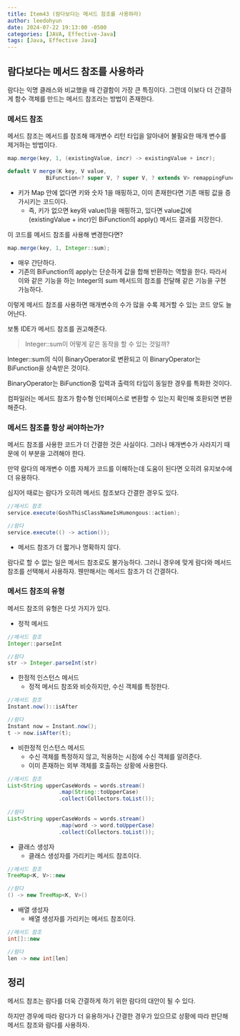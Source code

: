 ```yaml
---
title: Item43 (람다보다는 메서드 참조를 사용하라)
author: leedohyun
date: 2024-07-22 19:13:00 -0500
categories: [JAVA, Effective-Java]
tags: [Java, Effective Java]
---
```


## 람다보다는 메서드 참조를 사용하라

람다는 익명 클래스와 비교했을 때 간결함이 가장 큰 특징이다. 그런데 이보다 더 간결하게 함수 객체를 만드는 메서드 참조라는 방법이 존재한다.

### 메서드 참조

메서드 참조는 메서드를 참조해 매개변수 리턴 타입을 알아내어 불필요한 매개 변수를 제거하는 방법이다.

```java
map.merge(key, 1, (existingValue, incr) -> existingValue + incr);
```
```java
default V merge(K key, V value,
            BiFunction<? super V, ? super V, ? extends V> remappingFunction)
```

- 키가 Map 안에 없다면 키와 숫자 1을 매핑하고, 이미 존재한다면 기존 매핑 값을 증가시키는 코드이다.
	- 즉, 키가 없으면 key와 value(1)을 매핑하고, 있다면 value값에 (existingValue + incr)인 BiFunction의 apply() 메서드 결과를 저장한다.

이 코드를 메서드 참조를 사용해 변경한다면?

```java
map.merge(key, 1, Integer::sum);
```

- 매우 간단하다.
- 기존의 BiFunction의 apply는 단순하게 값을 합해 반환하는 역할을 한다. 따라서 이와 같은 기능을 하는 Integer의 sum 메서드의 참조를 전달해 같은 기능을 구현 가능하다.

이렇게 메서드 참조를 사용하면 매개변수의 수가 많을 수록 제거할 수 있는 코드 양도 늘어난다.

보통 IDE가 메서드 참조를 권고해준다.

> Integer::sum이 어떻게 같은 동작을 할 수 있는 것일까?

Integer::sum의 식이 BinaryOperator로 변환되고 이 BinaryOperator는 BiFunction을 상속받은 것이다.

BinaryOperator는 BiFunction중 입력과 출력의 타입이 동일한 경우를 특화한 것이다.

컴파일러는 메서드 참조가 함수형 인터페이스로 변환할 수 있는지 확인해 호환되면 변환해준다.

### 메서드 참조를 항상 써야하는가?

메서드 참조를 사용한 코드가 더 간결한 것은 사실이다. 그러나 매개변수가 사라지기 때문에 이 부분을 고려해야 한다.

만약 람다의 매개변수 이름 자체가 코드를 이해하는데 도움이 된다면 오히려 유지보수에 더 유용하다.

심지어 때로는 람다가 오히려 메서드 참조보다 간결한 경우도 있다.

```java
//메서드 참조
service.execute(GoshThisClassNameIsHumongous::action);

//람다
service.execute(() -> action());
```

- 메서드 참조가 더 짧거나 명확하지 않다.

람다로 할 수 없는 일은 메서드 참조로도 불가능하다. 그러니 경우에 맞게 람다와 메서드 참조를 선택해서 사용하자. 웬만해서는 메서드 참조가 더 간결하다.


### 메서드 참조의 유형

메서드 참조의 유형은 다섯 가지가 있다.

- 정적 메서드

```java
//메서드 참조
Integer::parseInt

//람다
str -> Integer.parseInt(str)
```

- 한정적 인스턴스 메서드
	- 정적 메서드 참조와 비슷하지만, 수신 객체를 특정한다.

```java
//메서드 참조
Instant.now()::isAfter

//람다
Instant now = Instant.now();
t -> now.isAfter(t);
```

- 비한정적 인스턴스 메서드
	- 수신 객체를 특정하지 않고, 적용하는 시점에 수신 객체를 알려준다.
	- 이미 존재하는 외부 객체를 호출하는 상황에 사용한다.

```java
//메서드 참조
List<String upperCaseWords = words.stream()
				.map(String::toUpperCase)
				.collect(Collectors.toList());
									
//람다
List<String upperCaseWords = words.stream()
				.map(word -> word.toUpperCase)
				.collect(Collectors.toList());
```

- 클래스 생성자
	- 클래스 생성자를 가리키는 메서드 참조이다.

```java
//메서드 참조
TreeMap<K, V>::new

//람다
() -> new TreeMap<K, V>()
```

- 배열 생성자
	- 배열 생성자를 가리키는 메서드 참조이다.

```java
//메서드 참조
int[]::new

//람다
len -> new int[len]
```

## 정리

메서드 참조는 람다를 더욱 간결하게 하기 위한 람다의 대안이 될 수 있다.

하지만 경우에 따라 람다가 더 유용하거나 간결한 경우가 있으므로 상황에 따라 판단해 메서드 참조와 람다를 사용하자.
